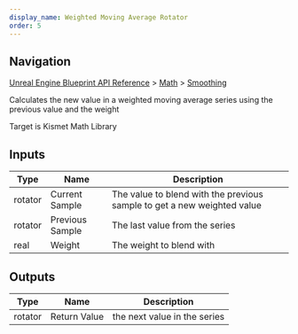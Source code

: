 ```yaml
---
display_name: Weighted Moving Average Rotator
order: 5
---
```

## Navigation

[Unreal Engine Blueprint API Reference](https://dev.epicgames.com/documentation/en-us/unreal-engine/BlueprintAPI) > [Math](https://dev.epicgames.com/documentation/en-us/unreal-engine/BlueprintAPI/Math) > [Smoothing](https://dev.epicgames.com/documentation/en-us/unreal-engine/BlueprintAPI/Math/Smoothing)

Calculates the new value in a weighted moving average series using the previous value and the weight

Target is Kismet Math Library

## Inputs

| Type | Name | Description |
| --- | --- | --- |
| rotator | Current Sample | The value to blend with the previous sample to get a new weighted value |
| rotator | Previous Sample | The last value from the series |
| real | Weight | The weight to blend with |

## Outputs

| Type | Name | Description |
| --- | --- | --- |
| rotator | Return Value | the next value in the series |
